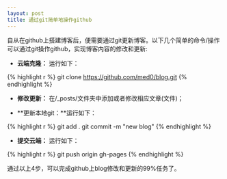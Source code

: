 ```yaml
---
layout: post
title: 通过git简单地操作github
---
```

自从在github上搭建博客后，便需要通过git更新博客。以下几个简单的命令/操作可以通过git操作github，实现博客内容的修改和更新:

- **云端克隆：** 运行如下：

{% highlight r %}
git clone https://github.com/med0/blog.git
{% endhighlight %}


- **修改更新：** 在/_posts/文件夹中添加或者修改相应文章(文件)；


- **更新本地git：**运行如下：

{% highlight r %}
git add .
git commit -m "new blog"
{% endhighlight %}

- **提交云端：** 运行如下：

{% highlight r %}
git push origin gh-pages
{% endhighlight %}

通过以上4步，可以完成github上blog修改和更新的99%任务了。
